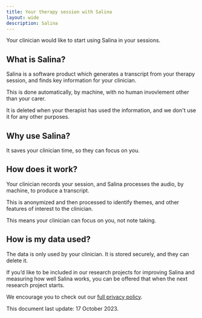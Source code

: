 ```yaml
---
title: Your therapy session with Salina
layout: wide
description: Salina
---
```



Your clinician would like to start using Salina in your sessions.

## What is Salina?

Salina is a software product which generates a transcript from your therapy session, and finds key information for your clinician. 

This is done automatically, by machine, with no human invovlement other than your carer.

It is deleted when your therapist has used the information, and we don't use it for any other purposes.


## Why use Salina?

It saves your clinician time, so they can focus on you.


## How does it work?

Your clinician records your session, and Salina processes the audio, by machine, to produce a transcript. 

This is anonymized and then processed to identify themes, and other features of interest to the clinician.

This means your clinician can focus on you, not note taking.

## How is my data used?

The data is only used by your clinician. It is stored securely, and they can delete it.

If you’d like to be included in our research projects for improving Salina and measuring how well Salina works, you can be offered that when the next research project starts.

We encourage you to check out our [full privacy policy](/terms/privacy).


This document last update: 17 October 2023.

